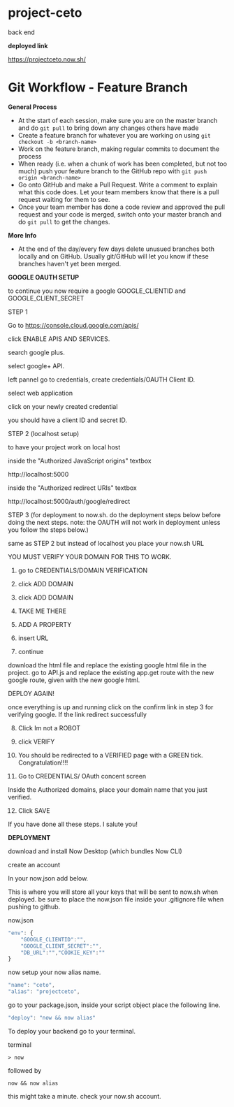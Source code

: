 # project-ceto 
 back end

 **deployed link**

 https://projectceto.now.sh/

# Git Workflow - Feature Branch

**General Process**
 - At the start of each session, make sure you are on the master branch and do `git pull` to bring down any changes others have made
 - Create a feature branch for whatever you are working on using `git checkout -b <branch-name>`
 - Work on the feature branch, making regular commits to document the process
 - When ready (i.e. when a chunk of work has been completed, but not too much) push your feature branch to the GitHub repo with `git push origin <branch-name>`
 - Go onto GitHub and make a Pull Request. Write a comment to explain what this code does. Let your team members know that there is a pull request waiting for them to see.
 - Once your team member has done a code review and approved the pull request and your code is merged, switch onto your master branch and do `git pull` to get the changes.

**More Info**
- At the end of the day/every few days delete unusued branches both locally and on GitHub. Usually git/GitHub will let you know if these branches haven't yet been merged.


**GOOGLE OAUTH SETUP**

to continue you now require a google 
GOOGLE_CLIENTID and 
GOOGLE_CLIENT_SECRET

STEP 1

Go to https://console.cloud.google.com/apis/

click ENABLE APIS AND SERVICES.

search google plus. 

select google+ API.

left pannel go to credentials, create credentials/OAUTH Client ID.

select web application 

click on your newly created credential

you should have a client ID and secret ID. 



STEP 2 (localhost setup)

to have your project work on local host 

inside the "Authorized JavaScript origins" textbox 

http://localhost:5000

inside the "Authorized redirect URIs" textbox

http://localhost:5000/auth/google/redirect

STEP 3 (for deployment to now.sh. do the deployment steps below before doing the next steps. note: the OAUTH will not work in deployment unless you follow the steps below.)


same as STEP 2 but instead of localhost you place your now.sh URL 

YOU MUST VERIFY YOUR DOMAIN FOR THIS TO WORK. 

1. go to CREDENTIALS/DOMAIN VERIFICATION

2. click ADD DOMAIN

3. click ADD DOMAIN 

4. TAKE ME THERE

5. ADD A PROPERTY

6. insert URL
   
7. continue 
   
  download the html file and replace the existing google html file in the project. go to API.js and replace the existing app.get route with the new google route, given with the new google html. 
  
  DEPLOY AGAIN!

once everything is up and running click on the confirm link in step 3 for verifying google. If the link redirect successfully 

8. Click Im not a ROBOT

9.  click VERIFY

10. You should be redirected to a VERIFIED page with a GREEN tick. Congratulation!!!! 

11.  Go to CREDENTIALS/ OAuth concent screen

 Inside the Authorized domains, place your domain name that you just verified.

 12. Click SAVE

If you have done all these steps. I salute you!

**DEPLOYMENT**

download and install Now Desktop (which bundles Now CLI)

create an account 

In your now.json add below. 

 This is where you will store all your keys that will be sent to now.sh when deployed. be sure to place the now.json file inside your .gitignore file when pushing to github.

now.json
```javascript
"env": { 
    "GOOGLE_CLIENTID":"",
    "GOOGLE_CLIENT_SECRET":"",
    "DB_URL":"","COOKIE_KEY":""
} 
```

now setup your now alias name. 

```javascript
"name": "ceto",
"alias": "projectceto",
```

go to your package.json, inside your script object place the following line.

```javascript 
"deploy": "now && now alias"
```


To deploy your backend go to your terminal. 

terminal
```
> now
```
followed by 

```
now && now alias
```
this might take a minute. check your now.sh account. 
